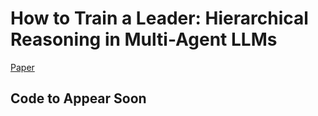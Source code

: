 # How to Train a Leader: Hierarchical Reasoning in Multi-Agent LLMs
[Paper](./how_to_train_a_leader_MLPO.pdf)


## Code to Appear Soon
